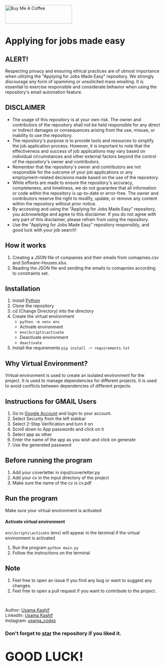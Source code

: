 <a href="https://www.buymeacoffee.com/usamaKashif" target="_blank"><img src="https://cdn.buymeacoffee.com/buttons/v2/default-yellow.png" alt="Buy Me A Coffee" style="height: 60px !important;width: 217px !important;" ></a>

# Applying for jobs made easy

## ALERT!
Respecting privacy and ensuring ethical practices are of utmost importance when utilizing the "Applying for Jobs Made Easy" repository. We strongly discourage any form of spamming or unsolicited mass emailing. It is essential to exercise responsible and considerate behavior when using the repository's email automation feature.

## DISCLAIMER
- The usage of this repository is at your own risk. The owner and contributors of the repository shall not be held responsible for any direct or indirect damages or consequences arising from the use, misuse, or inability to use the repository.
- The repository's purpose is to provide tools and resources to simplify the job application process. However, it is important to note that the effectiveness and success of job applications may vary based on individual circumstances and other external factors beyond the control of the repository's owner and contributors.
- Remember that the repository's owner and contributors are not responsible for the outcome of your job applications or any employment-related decisions made based on the use of the repository.
- While efforts are made to ensure the repository's accuracy, completeness, and timeliness, we do not guarantee that all information or code within the repository is up-to-date or error-free. The owner and contributors reserve the right to modify, update, or remove any content within the repository without prior notice.
- By accessing and using the "Applying for Jobs Made Easy" repository, you acknowledge and agree to this disclaimer. If you do not agree with any part of this disclaimer, please refrain from using the repository.
- Use the "Applying for Jobs Made Easy" repository responsibly, and good luck with your job search!

## How it works
1. Creating a JSON file of companies and their emails from comapnies.csv and Software-Houses.xlsx.
2. Reading the JSON file and sending the emails to comapnies according to constraints set.

## Installation
1. Install [Python](www.python.org)
2. Clone the repository
3. cd (Change Directory) into the directory
4. Create the virtual environment 
    - `python -m venv env`
    - Activate environment
    - `env\Scripts\activate`
    - Deactivate environment
    - `deactivate`
5. Install the requirements `pip install -r requirements.txt`

## Why Virtual Environment?
Virtual environment is used to create an isolated environment for the project. It is used to manage dependencies for different projects. It is used to avoid conflicts between dependencies of different projects.

## Instructions for GMAIL Users
1. Go to [Google Account](https://myaccount.google.com/) and login to your account.
2. Select Security from the left sidebar
3. Select 2-Step Verification and turn it on
4. Scroll down to App passwords and click on it
5. Select app as other
6. Enter the name of the app as you wish and click on generate
7. Use the generated password

## Before running the program
1. Add your coverletter in input/coverletter.py
2. Add your cv in the input directory of the project
3. Make sure the name of the cv is cv.pdf

## Run the program
Make sure your virtual environment is activated
#### Activate virtual environment
`env\Scripts\activate`
(env) will appear in the terminal if the virtual environment is activated
1. Run the program `python main.py`
2. Follow the instructions on the terminal

## Note
1. Feel free to open an issue if you find any bug or want to suggest any changes.
2. Feel free to open a pull request if you want to contribute to the project.

<br />

Author: [Usama Kashif](www.usamakashif.me) <br />
LinkedIn: [Usama Kashif](https://www.linkedin.com/in/usama-kashif/) <br/>
Instagram: [usama_codes](https://www.instagram.com/usama_kashif/) <br />

### Don't forget to [star](https://github.com/UsamaKashif/ApplyingForJobsMadeEasy) the repository if you liked it. <br />

<p style="font-size:40px; font-weight: bold">GOOD LUCK!</p>
